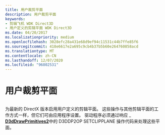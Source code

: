 ```yaml
---
title: 用户裁剪平面
description: 用户裁剪平面
keywords:
- 剪辑飞机 WDK Direct3D
- 用户定义的剪辑平面 WDK Direct3D
ms.date: 04/20/2017
ms.localizationpriority: medium
ms.openlocfilehash: 3028efc28a431e68d9ef94c11531c44b7ffe85f6
ms.sourcegitcommit: 418e6617e2a695c9cb4b37b5b60e264760858acd
ms.translationtype: MT
ms.contentlocale: zh-CN
ms.lasthandoff: 12/07/2020
ms.locfileid: "96802531"
---
```

# <a name="user-clip-planes"></a>用户裁剪平面


## <span id="ddk_user_clip_planes_gg"></span><span id="DDK_USER_CLIP_PLANES_GG"></span>


为最新的 DirectX 版本启用用户定义的剪辑平面。 这些操作与其他剪辑平面的工作方式一样，但它们可由应用程序设置。 驱动程序必须通过响应 \_ [**D3dDrawPrimitives2**](/windows-hardware/drivers/ddi/d3dhal/nc-d3dhal-lpd3dhal_drawprimitives2cb)中的 D3DDP2OP SETCLIPPLANE 操作代码来处理这些平面。

 

